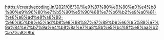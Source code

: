 https://creativecoding.in/2021/06/30/%e9%87%80%e9%80%a0%e4%b8%80%e9%96%80%e7%b5%90%e5%90%88%e7%b6%b2%e9%a0%81-%e8%a8%ad%e8%a8%88-%e6%95%b8%e5%ad%b8%e8%88%87%e7%89%b9%e6%95%88%e7%9a%84%e7%b7%9a%e4%b8%8a%e7%a8%8b%e5%bc%8f%e8%aa%b2%e7%a8%8b/
